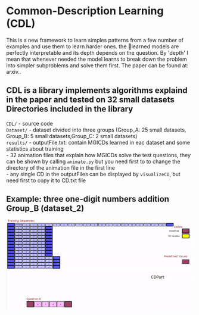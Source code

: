 # Common-Description Learning (CDL)
This is a new framework to learn simples patterns from a few number of examples and use them to learn harder ones. the learned models
are perfectly interpretable and its depth depends on the question. By 'depth' I mean that whenever needed the model learns to break down the problem into simpler subproblems and solve them first.
The paper can be found at: arxiv..   
     
CDL is a library implements algorithms explaind in the paper and tested on 32 small datasets
Directories included in the library
-----------------------------------
`CDL/`   - source code  
`Dataset/`   - dataset divided into three groups (Group_A: 25 small datasets, Group_B: 5 small datasets,Group_C: 2 small datasets)   
`results/`   - outputFile.txt: contain MGICDs learned in eac dataset and some statistics about training   
             - 32 animation files that explain how MGICDs solve the test questions, they can be shown by calling `animate.py` but you                       need first to to change the directory of the animation file in the first line   
             - any single CD in the outputFiles can be displayed by `visualizeCD`, but need first to copy it to CD.txt file 

Example: three one-digit numbers addition Group_B (dataset_2)
---------------------
![example1](GifFiles/Group_b_dataset_2.gif)
